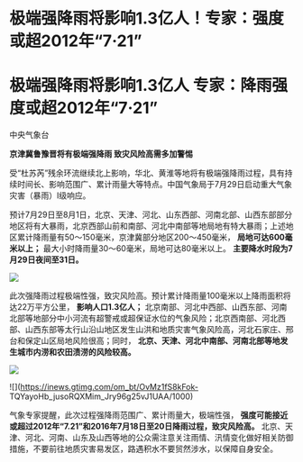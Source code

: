 # 极端强降雨将影响1.3亿人！专家：强度或超2012年“7·21”

# 极端强降雨将影响1.3亿人 专家：降雨强度或超2012年“7·21”

中央气象台

**京津冀鲁豫晋将有极端强降雨 致灾风险高需多加警惕**

受“杜苏芮”残余环流继续北上影响，华北、黄淮等地将有极端强降雨过程，具有持续时间长、影响范围广、累计雨量大等特点。中国气象局于7月29日启动重大气象灾害（暴雨）Ⅰ级响应。

预计7月29日至8月1日，北京、天津、河北、山东西部、河南北部、山西东部部分地区将有大暴雨，北京西部山前和南部、河北中南部等地局地有特大暴雨；上述地区累计降雨量有50～150毫米，京津冀部分地区200～450毫米，
**局地可达600毫米以上；** 最大小时降雨量30～60毫米，局地可达80毫米以上。 **主要降水时段为7月29日夜间至31日。**

![](https://inews.gtimg.com/om_bt/Oz_sS1pxumZZX9iFaZ5eJG4bj4eypanT6qkxReALUrQN4AA/1000)

此次强降雨过程极端性强，致灾风险高。预计累计降雨量100毫米以上降雨面积将达22万平方公里， **影响人口1.3亿人；**
北京南部、河北中西部、山西东部、河南北部等地部分中小河流有超警戒或超保证水位的气象风险；北京西南部、河北西部、山西东部等太行山沿山地区发生山洪和地质灾害气象风险高，河北石家庄、邢台和保定山区局地风险很高；同时，
**北京、天津、河北中南部、河南北部等地发生城市内涝和农田渍涝的风险较高。**

![](https://inews.gtimg.com/om_bt/OLz9ZCFyg0K7TCoG_QZj1B-ZSYdO8saAWg_ECuiAH_IAwAA/1000)

![](https://inews.gtimg.com/om_bt/OvMz1fS8kFok-
TQYayoHb_jusoRQXMim_Jry96g25vJ1UAA/1000)

气象专家提醒，此次过程强降雨范围广、累计雨量大，极端性强，
**强度可能接近或超过2012年“7.21”和2016年7月18日至20日降雨过程，致灾风险高。**
北京、天津、河北、河南、山东及山西等地的公众需注意关注雨情、汛情变化做好相关防御措施，不要前往地质灾害易发区，路遇积水不要贸然涉水，以保障自身安全。

